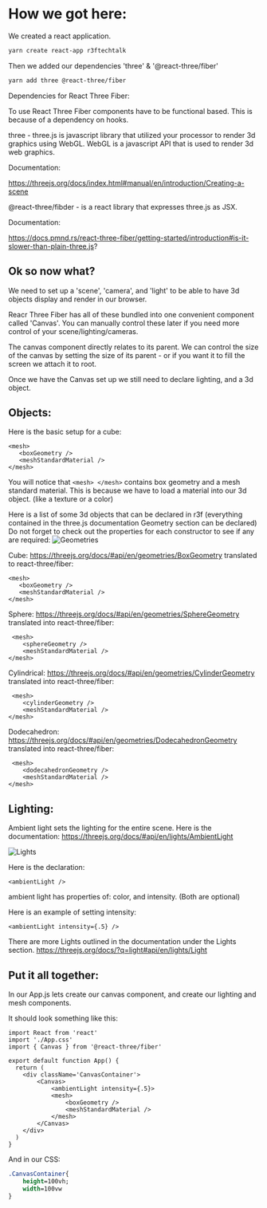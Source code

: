 # How we got here:

We created a react application.
```bash
yarn create react-app r3ftechtalk
```
Then we added our dependencies 'three' & '@react-three/fiber'
```bash
yarn add three @react-three/fiber 
```
Dependencies for React Three Fiber:

To use React Three Fiber components have to be functional based. This is because of a dependency on hooks.

three - three.js is javascript library that utilized your processor to render 3d graphics using WebGL. WebGL is a javascript API that is used to render 3d web graphics.

Documentation:

https://threejs.org/docs/index.html#manual/en/introduction/Creating-a-scene

@react-three/fibder - is a react library that expresses three.js as JSX.

Documentation:

https://docs.pmnd.rs/react-three-fiber/getting-started/introduction#is-it-slower-than-plain-three.js?

## Ok so now what?

We need to set up a 'scene', 'camera', and 'light' to be able to have 3d objects display and render in our browser.

Reacr Three Fiber has all of these bundled into one convenient component called 'Canvas'. You can manually control these later if you need more control of your scene/lighting/cameras.

The canvas component directly relates to its parent. We can control the size of the canvas by setting the size of its parent - or if you want it to fill the screen we attach it to root.

Once we have the Canvas set up we still need to declare lighting, and a 3d object. 

## Objects: 
Here is the basic setup for a cube:

 ```JSX 
 <mesh>
    <boxGeometry />
    <meshStandardMaterial />
</mesh>
```
You will notice that ```<mesh> </mesh>``` contains box geometry and a mesh standard material. This is because we have to load a material into our 3d object. (like a texture or a color)

Here is a list of some 3d objects that can be declared in r3f (everything contained in the three.js documentation Geometry section can be declared) Do not forget to check out the properties for each constructor to see if any are required:
![Geometries](./screenshots/Geometries.png)



Cube: https://threejs.org/docs/#api/en/geometries/BoxGeometry translated to react-three/fiber: 
 ```JSX 
 <mesh>
    <boxGeometry />
    <meshStandardMaterial />
</mesh>
```
Sphere: https://threejs.org/docs/#api/en/geometries/SphereGeometry translated into react-three/fiber:
```JSX
 <mesh>
    <sphereGeometry />
    <meshStandardMaterial />
</mesh>
```
Cylindrical: https://threejs.org/docs/#api/en/geometries/CylinderGeometry translated into react-three/fiber:
```JSX
 <mesh>
    <cylinderGeometry />
    <meshStandardMaterial />
</mesh>
```
Dodecahedron: https://threejs.org/docs/#api/en/geometries/DodecahedronGeometry translated into react-three/fiber:
```JSX
 <mesh>
    <dodecahedronGeometry />
    <meshStandardMaterial />
</mesh>
```
## Lighting:

Ambient light sets the lighting for the entire scene. Here is the documentation: https://threejs.org/docs/#api/en/lights/AmbientLight

![Lights](./screenshots/Lights.png)

Here is the declaration:
```JSX
<ambientLight />
```
ambient light has properties of: color, and intensity. (Both are optional)

Here is an example of setting intensity:

```JSX
<ambientLight intensity={.5} />
```

There are more Lights outlined in the documentation under the Lights section. https://threejs.org/docs/?q=light#api/en/lights/Light

## Put it all together:

In our App.js lets create our canvas component, and create our lighting and mesh components. 

It should look something like this:

```JSX
import React from 'react'
import './App.css'
import { Canvas } from '@react-three/fiber'

export default function App() {
  return (
    <div className='CanvasContainer'>
        <Canvas>
            <ambientLight intensity={.5}>
            <mesh>
                <boxGeometry />
                <meshStandardMaterial />
            </mesh>
        </Canvas>
    </div>
  )
}
```
And in our CSS:
```CSS
.CanvasContainer{
    height=100vh;
    width=100vw
}
```
